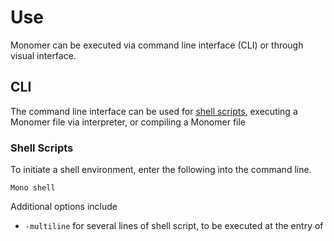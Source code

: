 # Use

Monomer can be executed via command line interface (CLI) or through visual interface.

## CLI
The command line interface can be used for [shell scripts](#Shell%20Scripts), executing a Monomer file via interpreter, or compiling a Monomer file

### Shell Scripts
To initiate a shell environment, enter the following into the command line.

    Mono shell

Additional options include

 - `-multiline` for several lines of shell script, to be executed at the entry of 
<!--stackedit_data:
eyJoaXN0b3J5IjpbODgzODMwNzg1LDczMDk5ODExNl19
-->